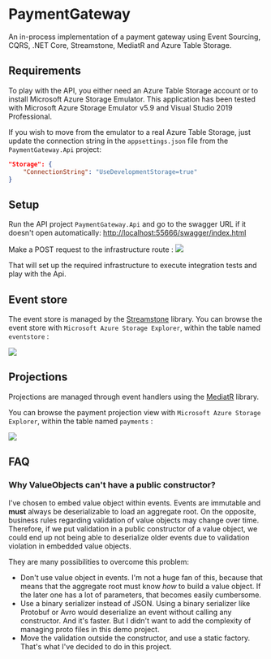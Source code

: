 
# PaymentGateway

An in-process implementation of a payment gateway using Event Sourcing, CQRS, .NET Core, Streamstone, MediatR and Azure Table Storage.

## Requirements
To play with the API, you either need an Azure Table Storage account or to install Microsoft Azure Storage Emulator. This application has been tested with Microsoft Azure Storage Emulator v5.9 and Visual Studio 2019 Professional.

If you wish to move from the emulator to a real Azure Table Storage, just update the connection string in the `appsettings.json` file from the `PaymentGateway.Api` project:
```json
"Storage": {
    "ConnectionString": "UseDevelopmentStorage=true"
}
```

## Setup


Run the API project `PaymentGateway.Api` and go to the swagger URL if it doesn't open automatically: [http://localhost:55666/swagger/index.html](http://localhost:55666/swagger/index.html)

Make a POST request to the infrastructure route : 
![](https://i.imgur.com/UD9xTk6.png)

That will set up the required infrastructure to execute integration tests and play with the Api.

## Event store
The event store is managed by the [Streamstone]([https://github.com/yevhen/Streamstone](https://github.com/yevhen/Streamstone)) library. You can browse the event store with `Microsoft Azure Storage Explorer`, within the table named `eventstore` :

![](https://i.imgur.com/pUQq5YC.png)

## Projections

Projections are managed through event handlers using the [MediatR]([https://github.com/jbogard/MediatR](https://github.com/jbogard/MediatR)) library.

You can browse the payment projection view with `Microsoft Azure Storage Explorer`, within the table named `payments` :


![](https://i.imgur.com/oxjPYCM.png)

## FAQ

### Why ValueObjects can't have a public constructor?
I've chosen to embed value object within events. Events are immutable and **must** always be deserializable to load an aggregate root. On the opposite, business rules regarding validation of value objects may change over time. Therefore, if we put validation in a public constructor of a value object, we could end up not being able to deserialize older events due to validation violation in embedded value objects.

They are many possibilities to overcome this problem:

 - Don't use value object in events. I'm not a huge fan of this, because that means that the aggregate root must know *how* to build a value object. If the later one has a lot of parameters, that becomes easily cumbersome.
 - Use a binary serializer instead of JSON. Using a binary serializer like Protobuf or Avro would deserialize an event without calling any constructor. And it's faster. But I didn't want to add the complexity of managing proto files in this demo project.
 - Move the validation outside the constructor, and use a static factory. That's what I've decided to do in this project.


 
